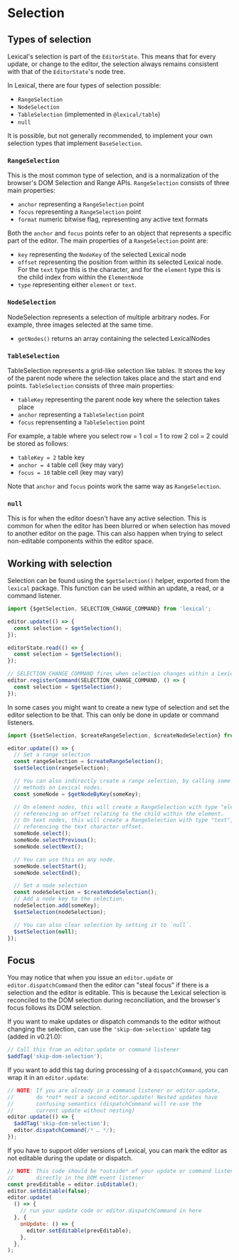 

# Selection

## Types of selection

Lexical's selection is part of the `EditorState`. This means that for every update, or change to the editor, the
selection always remains consistent with that of the `EditorState`'s node tree.

In Lexical, there are four types of selection possible:

- `RangeSelection`
- `NodeSelection`
- `TableSelection` (implemented in `@lexical/table`)
- `null`

It is possible, but not generally recommended, to implement your own selection types that implement `BaseSelection`.

### `RangeSelection`

This is the most common type of selection, and is a normalization of the browser's DOM Selection and Range APIs.
`RangeSelection` consists of three main properties:

- `anchor` representing a `RangeSelection` point
- `focus` representing a `RangeSelection` point
- `format` numeric bitwise flag, representing any active text formats

Both the `anchor` and `focus` points refer to an object that represents a specific part of the editor. The main properties of a `RangeSelection` point are:

- `key` representing the `NodeKey` of the selected Lexical node
- `offset` representing the position from within its selected Lexical node. For the `text` type this is the character, and for the `element` type this is the child index from within the `ElementNode`
- `type` representing either `element` or `text`.

### `NodeSelection`

NodeSelection represents a selection of multiple arbitrary nodes. For example, three images selected at the same time.

- `getNodes()` returns an array containing the selected LexicalNodes

### `TableSelection`

TableSelection represents a grid-like selection like tables. It stores the key of the parent node where the selection takes place and the start and end points.
`TableSelection` consists of three main properties:

- `tableKey` representing the parent node key where the selection takes place
- `anchor` representing a `TableSelection` point
- `focus` reprensenting a `TableSelection` point

For example, a table where you select row = 1 col = 1 to row 2 col = 2 could be stored as follows:
- `tableKey = 2` table key
- `anchor = 4` table cell (key may vary)
- `focus = 10` table cell (key may vary)

Note that `anchor` and `focus` points work the same way as `RangeSelection`.

### `null`

This is for when the editor doesn't have any active selection. This is common for when the editor has been blurred or when selection
has moved to another editor on the page. This can also happen when trying to select non-editable components within the editor space.

## Working with selection

Selection can be found using the `$getSelection()` helper, exported from the `lexical` package. This function can be used within
an update, a read, or a command listener.

```js
import {$getSelection, SELECTION_CHANGE_COMMAND} from 'lexical';

editor.update(() => {
  const selection = $getSelection();
});

editorState.read(() => {
  const selection = $getSelection();
});

// SELECTION_CHANGE_COMMAND fires when selection changes within a Lexical editor.
editor.registerCommand(SELECTION_CHANGE_COMMAND, () => {
  const selection = $getSelection();
});
```

In some cases you might want to create a new type of selection and set the editor selection to
be that. This can only be done in update or command listeners.

```js
import {$setSelection, $createRangeSelection, $createNodeSelection} from 'lexical';

editor.update(() => {
  // Set a range selection
  const rangeSelection = $createRangeSelection();
  $setSelection(rangeSelection);

  // You can also indirectly create a range selection, by calling some of the selection
  // methods on Lexical nodes.
  const someNode = $getNodeByKey(someKey);

  // On element nodes, this will create a RangeSelection with type "element",
  // referencing an offset relating to the child within the element.
  // On text nodes, this will create a RangeSelection with type "text",
  // referencing the text character offset.
  someNode.select();
  someNode.selectPrevious();
  someNode.selectNext();

  // You can use this on any node.
  someNode.selectStart();
  someNode.selectEnd();

  // Set a node selection
  const nodeSelection = $createNodeSelection();
  // Add a node key to the selection.
  nodeSelection.add(someKey);
  $setSelection(nodeSelection);

  // You can also clear selection by setting it to `null`.
  $setSelection(null);
});
```

## Focus

You may notice that when you issue an `editor.update` or
`editor.dispatchCommand` then the editor can "steal focus" if there is
a selection and the editor is editable. This is because the Lexical
selection is reconciled to the DOM selection during reconciliation,
and the browser's focus follows its DOM selection.

If you want to make updates or dispatch commands to the editor without
changing the selection, can use the `'skip-dom-selection'` update tag
(added in v0.21.0):

```js
// Call this from an editor.update or command listener
$addTag('skip-dom-selection');
```

If you want to add this tag during processing of a `dispatchCommand`,
you can wrap it in an `editor.update`:

```js
// NOTE: If you are already in a command listener or editor.update,
//       do *not* nest a second editor.update! Nested updates have
//       confusing semantics (dispatchCommand will re-use the
//       current update without nesting)
editor.update(() => {
  $addTag('skip-dom-selection');
  editor.dispatchCommand(/* … */);
});
```

If you have to support older versions of Lexical, you can mark the editor
as not editable during the update or dispatch.

```js
// NOTE: This code should be *outside* of your update or command listener, e.g.
//       directly in the DOM event listener
const prevEditable = editor.isEditable();
editor.setEditable(false);
editor.update(
  () => {
    // run your update code or editor.dispatchCommand in here
  }, {
    onUpdate: () => {
      editor.setEditable(prevEditable);
    },
  },
);
```
